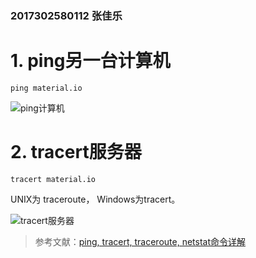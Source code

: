 ### 2017302580112 张佳乐

# 1. ping另一台计算机
``` ping material.io ```

![ping计算机](ping计算机.jpg)

# 2. tracert服务器
``` tracert material.io ```

UNIX为 traceroute， Windows为tracert。

![tracert服务器](tracert计算机.jpg)

> 参考文献：[ping, tracert, traceroute, netstat命令详解](https://blog.csdn.net/ithomer/article/details/5054807)

